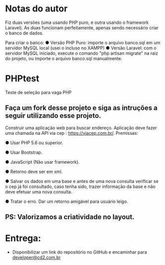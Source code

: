 # Notas do autor
Fiz duas versões (uma usando PHP puro, e outra usando o framework Laravel).
As duas funcionam perfeitamente, apenas sendo necessário criar o banco de dados.

Para criar o banco:
  ● Versão PHP Puro: importe o arquivo banco.sql em um servidor MySQL local (usei o incluso no XAMPP)
  ● Versão Laravel: com o servidor MySQL iniciado, execute o comando "php artisan migrate" na raiz do projeto, ou importe o arquivo banco.sql manualmente.

# PHPtest

Teste de seleção para vaga PHP

## Faça um fork desse projeto e siga as intruções a seguir utilizando esse projeto.

Construir uma aplicação web para buscar endereço. Aplicação deve fazer uma chamada na API via cep : https://viacep.com.br/.
Premissas:

  ● Usar PHP 5.6 ou superior.
  
  ● Usar Bootstrap.
  
  ● JavaScript (Não usar framework).
  
  ● Retorno deve ser em xml.
  
  ● Salvar os dados em uma base e antes de uma nova consulta verificar se o cep já foi consultado, caso tenha sido, trazer    informação da base e não deve efetuar uma nova consulta.
  
  ● Tratar o erro. Dar um retorno amigável para usuário leigo.
  
  
## PS: Valorizamos a criatividade no layout.

# Entrega: 
 * Disponibilizar um link do repositório no GitHub e encaminhar para developer@cd2.com.br
